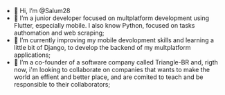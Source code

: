 - 👋 Hi, I’m @Salum28
- 👀 I’m a junior developer focused on multplatform development using Flutter, especially mobile. I also know Python, focused on tasks authomation and web scraping;
- 🌱 I’m currently improving my mobile devolopment skills and learning a little bit of Django, to develop the backend of my multplatform applications;
- 💞️ I’m a co-founder of a software company called Triangle-BR and, rigth now, i'm looking to collaborate on companies that wants to make the world an effient and better place, and are comited to teach and be responsible to their collaborators;
